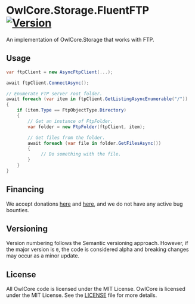 # OwlCore.Storage.FluentFTP [![Version](https://img.shields.io/nuget/v/OwlCore.Storage.FluentFTP.svg)](https://www.nuget.org/packages/OwlCore.Storage.FluentFTP)

An implementation of OwlCore.Storage that works with FTP.

## Usage

```cs
var ftpClient = new AsyncFtpClient(...);

await ftpClient.ConnectAsync();

// Enumerate FTP server root folder.
await foreach (var item in ftpClient.GetListingAsyncEnumerable("/"))
{
    if (item.Type == FtpObjectType.Directory)
    {
        // Get an instance of FtpFolder.
        var folder = new FtpFolder(ftpClient, item);

        // Get files from the folder.
        await foreach (var file in folder.GetFilesAsync())
        {
             // Do something with the file.
        }
    }
}
```

## Financing

We accept donations [here](https://github.com/sponsors/Arlodotexe) and [here](https://www.patreon.com/arlodotexe), and we do not have any active bug bounties.

## Versioning

Version numbering follows the Semantic versioning approach. However, if the major version is `0`, the code is considered alpha and breaking changes may occur as a minor update.

## License

All OwlCore code is licensed under the MIT License. OwlCore is licensed under the MIT License. See the [LICENSE](./src/LICENSE.txt) file for more details.
